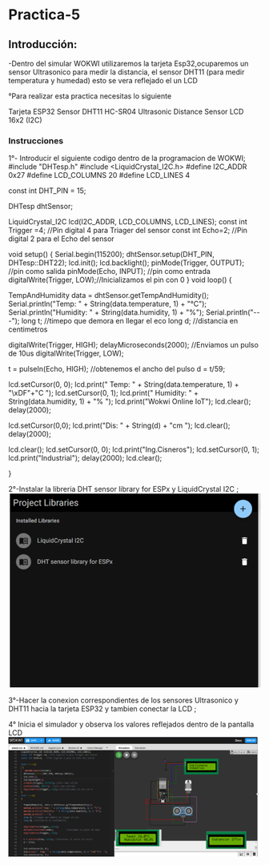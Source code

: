 # Practica-5
## Introducción:
-Dentro del simular WOKWI utilizaremos la tarjeta Esp32,ocuparemos un sensor Ultrasonico para medir la distancia, el sensor DHT11 (para medir temperatura y humedad) esto se vera reflejado el un LCD

°Para realizar esta practica necesitas lo siguiente

Tarjeta ESP32
Sensor DHT11
HC-SR04 Ultrasonic Distance Sensor
LCD 16x2 (I2C)

### Instrucciones
1°- Introducir el siguiente codigo dentro de la programacion de WOKWI;
#include "DHTesp.h"
#include <LiquidCrystal_I2C.h>
#define I2C_ADDR    0x27
#define LCD_COLUMNS 20
#define LCD_LINES   4

const int DHT_PIN = 15;

DHTesp dhtSensor;

LiquidCrystal_I2C lcd(I2C_ADDR, LCD_COLUMNS, LCD_LINES);
const int Trigger =4; //Pin digital 4 para Triager del sensor
const int Echo=2;   //Pin digital 2 para el Echo del sensor

void setup()
 {
   Serial.begin(115200);
  dhtSensor.setup(DHT_PIN, DHTesp::DHT22);
  lcd.init();
  lcd.backlight();
  pinMode(Trigger, OUTPUT); //pin como salida
  pinMode(Echo, INPUT);  //pin como entrada
  digitalWrite(Trigger, LOW);//Inicializamos el pin con 0
}
void loop()
{

  TempAndHumidity  data = dhtSensor.getTempAndHumidity();
  Serial.println("Temp: " + String(data.temperature, 1) + "°C");
  Serial.println("Humidity: " + String(data.humidity, 1) + "%");
  Serial.println("---"); 
  long t; //timepo que demora en llegar el eco
  long d; //distancia en centimetros

  digitalWrite(Trigger, HIGH);
  delayMicroseconds(2000);          //Enviamos un pulso de 10us
  digitalWrite(Trigger, LOW);
  
  t = pulseIn(Echo, HIGH); //obtenemos el ancho del pulso
  d = t/59;

  lcd.setCursor(0, 0);
  lcd.print("  Temp: " + String(data.temperature, 1) + "\xDF"+"C  ");
  lcd.setCursor(0, 1);
  lcd.print(" Humidity: " + String(data.humidity, 1) + "% ");
  lcd.print("Wokwi Online IoT");
  lcd.clear();
  delay(2000);


  lcd.setCursor(0,0);
  lcd.print("Dis: " + String(d) + "cm  ");
  lcd.clear();
  delay(2000);

  lcd.clear();
  lcd.setCursor(0, 0);
  lcd.print("Ing.Cisneros");
  lcd.setCursor(0, 1);
  lcd.print("Industrial");
  delay(2000);
  lcd.clear();

}

2°-Instalar la libreria DHT sensor library for ESPx y LiquidCrystal I2C ;
![](https://github.com/AmaiCisneros/Practica-5/blob/main/1.png)

3°-Hacer la conexion correspondientes de los sensores Ultrasonico y DHT11 hacia la tarjeta ESP32 y  tambien conectar la LCD ;
![]()


4° Inicia el simulador y observa los valores reflejados dentro de la pantalla LCD 
![](https://github.com/AmaiCisneros/Practica-5/blob/main/Captura%20de%20pantalla%202024-01-24%20104526.png)


